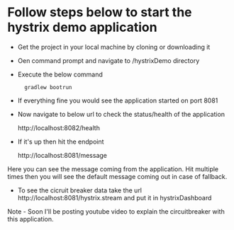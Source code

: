 # Follow steps below to start the hystrix demo application
* Get the project in your local machine by cloning or downloading it
* Oen command prompt and navigate to /hystrixDemo directory
* Execute the below command

        gradlew bootrun
     
* If everything fine you would see the application started on port 8081
* Now navigate to below url to check the status/health of the application

     http://localhost:8082/health
 
 * If it's up then hit the endpoint
 
    http://localhost:8081/message
    
  Here you can see the message coming from the application. Hit multiple times then you will see the default message coming out in case
    of fallback.
    
* To see the cicruit breaker data take the url http://localhost:8081/hystrix.stream and put it in hystrixDashboard

Note - Soon I'll be posting youtube video to explain the circuitbreaker with this application.
